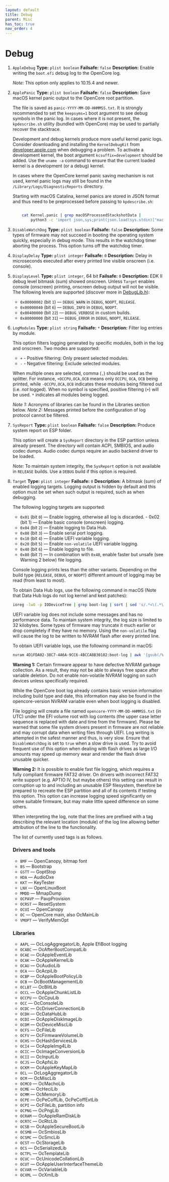 ```yaml
---
layout: default
title: Debug
parent: Misc
has_toc: true
nav_order: 4
---
```


# Debug

1. `AppleDebug`
    **Type:** `plist boolean`
    **Failsafe:** `false`
    **Description:** Enable writing the `boot.efi` debug log to the OpenCore log.
    
    _Note:_ This option only applies to 10.15.4 and newer.

2. `ApplePanic`
    **Type:** `plist boolean`
    **Failsafe:** `false`
    **Description:** Save macOS kernel panic output to the OpenCore root partition.

    The file is saved as `panic-YYYY-MM-DD-HHMMSS.txt`. It is strongly recommended to set the `keepsyms=1` boot argument to see debug symbols in the panic log. In cases where it is not present, the `kpdescribe.sh` utility (bundled with OpenCore) may be used to partially recover the stacktrace.

    Development and debug kernels produce more useful kernel panic logs. Consider downloading and installing the `KernelDebugKit` from [developer.apple.com](https://developer.apple.com) when debugging a problem. To activate a development kernel, the boot argument `kcsuffix=development` should be added. Use the `uname -a` command to ensure that the current loaded kernel is a development (or a debug) kernel.
    
    In cases where the OpenCore kernel panic saving mechanism is not used, kernel panic logs may still be found in the `/Library/Logs/DiagnosticReports` directory.

    Starting with macOS Catalina, kernel panics are stored in JSON format and thus need to be preprocessed before passing to `kpdescribe.sh`:
    
    ```bash

        cat Kernel.panic | grep macOSProcessedStackshotData |
            python3 -c 'import json,sys;print(json.load(sys.stdin)["macOSPanicString"])'
    ```

3. `DisableWatchDog`
    **Type:** `plist boolean`
    **Failsafe:** `false`
    **Description:** Some types of firmware may not succeed in booting the operating system quickly, especially in debug mode. This results in the watchdog timer aborting the process. This option turns off the watchdog timer.

4. `DisplayDelay`
    **Type:** `plist integer`
    **Failsafe:** `0`
    **Description:** Delay in microseconds executed after every printed line visible onscreen (i.e. console).

5. `DisplayLevel`
    **Type:** `plist integer`, 64 bit
    **Failsafe:** `0`
    **Description:** EDK II debug level bitmask (sum) showed onscreen. Unless `Target` enables console (onscreen) printing, onscreen debug output will not be visible.
    The following levels are supported (discover more in [DebugLib.h](https://github.com/acidanthera/audk/blob/master/MdePkg/Include/Library/DebugLib.h)):

    - `0x00000002` (bit `1`) — `DEBUG_WARN` in `DEBUG`, `NOOPT`, `RELEASE`.
    - `0x00000040` (bit `6`) — `DEBUG_INFO` in `DEBUG`, `NOOPT`.
    - `0x00400000` (bit `22`) — `DEBUG_VERBOSE` in custom builds.
    - `0x80000000` (bit `31`) — `DEBUG_ERROR` in `DEBUG`, `NOOPT`, `RELEASE`.

6. `LogModules`
    **Type:** `plist string`
    **Failsafe:** `*`
    **Description:** Filter log entries by module.

    This option filters logging generated by specific modules, both in the log and onscreen. Two modes are supported:
    
    - `+` - Positive filtering: Only present selected modules.
    - `-` -  Negative filtering: Exclude selected modules.

    When multiple ones are selected, comma (`,`) should be used as the splitter. For instance, `+OCCPU,OCA,OCB` means only `OCCPU`, `OCA`, `OCB` being printed, while `-OCCPU,OCA,OCB` indicates these modules being filtered out (i.e. _not_ logged). When no symbol is specified, positive filtering (`+`) will be used. `*` indicates all modules being logged.

    _Note 1:_ Acronyms of libraries can be found in the Libraries section below.
    _Note 2:_ Messages printed before the configuration of log protocol cannot be filtered.

7. `SysReport`
    **Type:** `plist boolean`
    **Failsafe:** `false`
    **Description:** Produce system report on ESP folder.

    This option will create a `SysReport` directory in the ESP partition unless already present. The directory will contain ACPI, SMBIOS, and audio codec dumps. Audio codec dumps require an audio backend driver to be loaded.
    
    _Note:_ To maintain system integrity, the `SysReport` option is not available in `RELEASE` builds. Use a `DEBUG` build if this option is required.

8. `Target`
    **Type:** `plist integer`
    **Failsafe:** `0`
    **Description:** A bitmask (sum) of enabled logging targets. Logging output is hidden by default and this option must be set when such output is required, such as when debugging.

    The following logging targets are supported:
    - `0x01` (bit `0`) — Enable logging, otherwise all log is discarded. - 0x02 (bit 1) — Enable basic console (onscreen) logging.
    - `0x04` (bit `2`) — Enable logging to Data Hub.
    - `0x08` (bit `3`) — Enable serial port logging.
    - `0x10` (bit `4`) — Enable UEFI variable logging.
    - `0x20` (bit `5`) — Enable `non-volatile` UEFI variable logging.
    - `0x40` (bit `6`) — Enable logging to file.
    - `0x80` (bit `7`) — In combination with `0x40`, enable faster but unsafe (see Warning 2 below) file logging.

    Console logging prints less than the other variants. Depending on the build type (`RELEASE`, `DEBUG`, or `NOOPT`) different amount of logging may be read (from least to most).

    To obtain Data Hub logs, use the following command in macOS (Note that Data Hub logs do not log kernel and kext patches):
    
    ```bash
    ioreg -lw0 -p IODeviceTree | grep boot-log | sort | sed 's/.*<\(.*\)>.*/\1/' | xxd -r -p
    ```

    UEFI variable log does not include some messages and has no performance data. To maintain system integrity, the log size is limited to 32 kilobytes. Some types of firmware may truncate it much earlier or drop completely if they have no memory. Using the `non-volatile` flag will cause the log to be written to NVRAM flash after every printed line.
    
    To obtain UEFI variable logs, use the following command in macOS:
    
    ```bash
    nvram 4D1FDA02-38C7-4A6A-9CC6-4BCCA8B30102:boot-log | awk '{gsub(/%0d%0a%00/,"");gsub(/%0d%0a/,"\n")}1'
    ```

    **Warning 1:** Certain firmware appear to have defective NVRAM garbage collection. As a result, they may not be able to always free space after variable deletion. Do not enable non-volatile NVRAM logging on such devices unless specifically required.
    
    While the OpenCore boot log already contains basic version information including build type and date, this information may also be found in the opencore-version NVRAM variable even when boot logging is disabled.
    
    File logging will create a file named `opencore-YYYY-MM-DD-HHMMSS.txt` (in UTC) under the EFI volume root with log contents (the upper case letter sequence is replaced with date and time from the firmware). Please be warned that some file system drivers present in firmware are not reliable and may corrupt data when writing files through UEFI. Log writing is attempted in the safest manner and thus, is very slow. Ensure that `DisableWatchDog` is set to `true` when a slow drive is used. Try to avoid frequent use of this option when dealing with flash drives as large I/O amounts may speed up memory wear and render the flash drive unusable quicker.
    
    **Warning 2:** It is possible to enable fast file logging, which requires a fully compliant firmware FAT32 driver. On drivers with incorrect FAT32 write support (e.g. APTIO IV, but maybe others) this setting can result in corruption up to and including an unusable ESP filesystem, therefore be prepared to recreate the ESP partition and all of its contents if testing this option. This option can increase logging speed significantly on some suitable firmware, but may make little speed difference on some others.

    When interpreting the log, note that the lines are prefixed with a tag describing the relevant location (module) of the log line allowing better attribution of the line to the functionality.

    The list of currently used tags is as follows.

    ### Drivers and tools
    - `BMF` — OpenCanopy, bitmap font
    - `BS` — Bootstrap
    - `GSTT` — GoptStop
    - `HDA` — AudioDxe
    - `KKT` — KeyTester
    - `LNX` — OpenLinuxBoot
    - `MMDD` — MmapDump
    - `OCPAVP` — PavpProvision
    - `OCRST` — ResetSystem
    - `OCUI` — OpenCanopy
    - `OC` — OpenCore main, also OcMainLib
    - `VMOPT` — VerifyMemOpt

    ### Libraries
    - `AAPL` — OcLogAggregatorLib, Apple EfiBoot logging
    - `OCABC` — OcAfterBootCompatLib
    - `OCAE` — OcAppleEventLib
    - `OCAK` — OcAppleKernelLib
    - `OCAU` — OcAudioLib
    - `OCA` —- OcAcpiLib
    - `OCBP` — OcAppleBootPolicyLib
    - `OCB` — OcBootManagementLib
    - `OCLBT` — OcBlitLib
    - `OCCL` — OcAppleChunkListLib
    - `OCCPU` — OcCpuLib
    - `OCC` — OcConsoleLib
    - `OCDC` — OcDriverConnectionLib
    - `OCDH` — OcDataHubLib
    - `OCDI` — OcAppleDiskImageLib
    - `OCDM` — OcDeviceMiscLib
    - `OCFS` — OcFileLib
    - `OCFV` — OcFirmwareVolumeLib
    - `OCHS` — OcHashServicesLib
    - `OCI4` — OcAppleImg4Lib
    - `OCIC` — OcImageConversionLib
    - `OCII` — OcInputLib
    - `OCJS` — OcApfsLib
    - `OCKM` — OcAppleKeyMapLib
    - `OCL` — OcLogAggregatorLib
    - `OCM` — OcMiscLib
    - `OCMCO` — OcMachoLib
    - `OCME` — OcHeciLib
    - `OCMM` — OcMemoryLib
    - `OCPE` — OcPeCoffLib, OcPeCoffExtLib
    - `OCPI` — OcFileLib, partition info
    - `OCPNG` — OcPngLib
    - `OCRAM` — OcAppleRamDiskLib
    - `OCRTC` — OcRtcLib
    - `OCSB` — OcAppleSecureBootLib
    - `OCSMB` — OcSmbiosLib
    - `OCSMC` — OcSmcLib
    - `OCST` — OcStorageLib
    - `OCS` — OcSerializedLib
    - `OCTPL` — OcTemplateLib
    - `OCUC` — OcUnicodeCollationLib
    - `OCUT` — OcAppleUserInterfaceThemeLib
    - `OCVAR` — OcVariableLib
    - `OCXML` — OcXmlLib